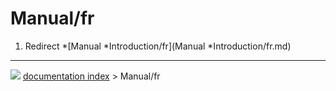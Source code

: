 # Manual/fr
1.  Redirect   *[Manual   *Introduction/fr](Manual   *Introduction/fr.md)



---
![](images/Right_arrow.png) [documentation index](../README.md) > Manual/fr
